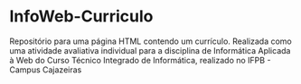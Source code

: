 # InfoWeb-Curriculo
Repositório para uma página HTML contendo um currículo. Realizada como uma atividade avaliativa individual para a disciplina de Informática Aplicada à Web do Curso Técnico Integrado de Informática, realizado no IFPB - Campus Cajazeiras
